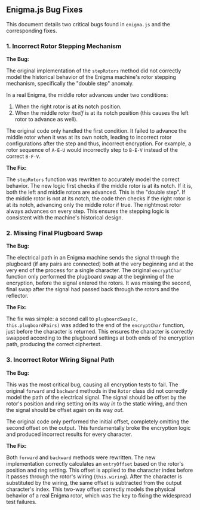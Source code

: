 ## Enigma.js Bug Fixes

This document details two critical bugs found in `enigma.js` and the corresponding fixes.

### 1. Incorrect Rotor Stepping Mechanism

**The Bug:**

The original implementation of the `stepRotors` method did not correctly model the historical behavior of the Enigma machine's rotor stepping mechanism, specifically the "double step" anomaly. 

In a real Enigma, the middle rotor advances under two conditions:
1. When the right rotor is at its notch position.
2. When the middle rotor *itself* is at its notch position (this causes the left rotor to advance as well).

The original code only handled the first condition. It failed to advance the middle rotor when it was at its own notch, leading to incorrect rotor configurations after the step and thus, incorrect encryption. For example, a rotor sequence of `A-E-U` would incorrectly step to `B-E-V` instead of the correct `B-F-V`.

**The Fix:**

The `stepRotors` function was rewritten to accurately model the correct behavior. The new logic first checks if the middle rotor is at its notch. If it is, both the left and middle rotors are advanced. This is the "double step". If the middle rotor is not at its notch, the code then checks if the right rotor is at its notch, advancing only the middle rotor if true. The rightmost rotor always advances on every step. This ensures the stepping logic is consistent with the machine's historical design.

### 2. Missing Final Plugboard Swap

**The Bug:**

The electrical path in an Enigma machine sends the signal through the plugboard (if any pairs are connected) both at the very beginning and at the very end of the process for a single character. The original `encryptChar` function only performed the plugboard swap at the beginning of the encryption, before the signal entered the rotors. It was missing the second, final swap after the signal had passed back through the rotors and the reflector.

**The Fix:**

The fix was simple: a second call to `plugboardSwap(c, this.plugboardPairs)` was added to the end of the `encryptChar` function, just before the character is returned. This ensures the character is correctly swapped according to the plugboard settings at both ends of the encryption path, producing the correct ciphertext.

### 3. Incorrect Rotor Wiring Signal Path

**The Bug:**

This was the most critical bug, causing all encryption tests to fail. The original `forward` and `backward` methods in the `Rotor` class did not correctly model the path of the electrical signal. The signal should be offset by the rotor's position and ring setting on its way *in* to the static wiring, and then the signal should be offset again on its way *out*.

The original code only performed the initial offset, completely omitting the second offset on the output. This fundamentally broke the encryption logic and produced incorrect results for every character.

**The Fix:**

Both `forward` and `backward` methods were rewritten. The new implementation correctly calculates an `entryOffset` based on the rotor's position and ring setting. This offset is applied to the character index before it passes through the rotor's wiring (`this.wiring`). After the character is substituted by the wiring, the same offset is subtracted from the output character's index. This two-way offset correctly models the physical behavior of a real Enigma rotor, which was the key to fixing the widespread test failures. 